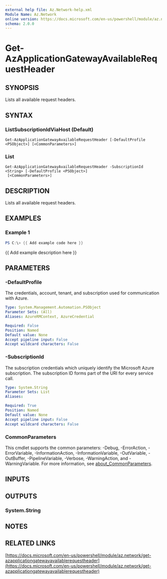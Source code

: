 ```yaml
---
external help file: Az.Network-help.xml
Module Name: Az.Network
online version: https://docs.microsoft.com/en-us/powershell/module/az.network/get-azapplicationgatewayavailablerequestheader
schema: 2.0.0
---
```


# Get-AzApplicationGatewayAvailableRequestHeader

## SYNOPSIS
Lists all available request headers.

## SYNTAX

### ListSubscriptionIdViaHost (Default)
```
Get-AzApplicationGatewayAvailableRequestHeader [-DefaultProfile <PSObject>] [<CommonParameters>]
```

### List
```
Get-AzApplicationGatewayAvailableRequestHeader -SubscriptionId <String> [-DefaultProfile <PSObject>]
 [<CommonParameters>]
```

## DESCRIPTION
Lists all available request headers.

## EXAMPLES

### Example 1
```powershell
PS C:\> {{ Add example code here }}
```

{{ Add example description here }}

## PARAMETERS

### -DefaultProfile
The credentials, account, tenant, and subscription used for communication with Azure.

```yaml
Type: System.Management.Automation.PSObject
Parameter Sets: (All)
Aliases: AzureRMContext, AzureCredential

Required: False
Position: Named
Default value: None
Accept pipeline input: False
Accept wildcard characters: False
```

### -SubscriptionId
The subscription credentials which uniquely identify the Microsoft Azure subscription.
The subscription ID forms part of the URI for every service call.

```yaml
Type: System.String
Parameter Sets: List
Aliases:

Required: True
Position: Named
Default value: None
Accept pipeline input: False
Accept wildcard characters: False
```

### CommonParameters
This cmdlet supports the common parameters: -Debug, -ErrorAction, -ErrorVariable, -InformationAction, -InformationVariable, -OutVariable, -OutBuffer, -PipelineVariable, -Verbose, -WarningAction, and -WarningVariable. For more information, see [about_CommonParameters](http://go.microsoft.com/fwlink/?LinkID=113216).

## INPUTS

## OUTPUTS

### System.String
## NOTES

## RELATED LINKS

[https://docs.microsoft.com/en-us/powershell/module/az.network/get-azapplicationgatewayavailablerequestheader](https://docs.microsoft.com/en-us/powershell/module/az.network/get-azapplicationgatewayavailablerequestheader)

